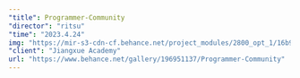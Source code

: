 ```yaml
---
"title": Programmer-Community
"director": "ritsu"
"time": "2023.4.24"
img: "https://mir-s3-cdn-cf.behance.net/project_modules/2800_opt_1/16b9f8196951137.66285e918ecac.png"
"client": "Jiangxue Academy"
url: "https://www.behance.net/gallery/196951137/Programmer-Community"
---
```

